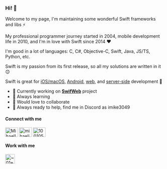 ### Hi! 👋

Welcome to my page, I'm maintaining some wonderful Swift frameworks and libs ⚡️

My professional programmer journey started in 2004, mobile development life in 2010, and I'm in love with Swift since 2014 ❤️

I'm good in a lot of languages: C, C#, Objective-C, Swift, Java, JS/TS, Python, etc.

Swift is my passion from its first release, so all my solutions are written in it 😊

Swift is great for [iOS/macOS](https://github.com/MihaelIsaev/UIKitPlus), [Android](https://github.com/swifdroid/), [web](https://github.com/swifweb/), and [server-side](https://github.com/vapor/) development 💪

- 🔭 Currently working on [**SwifWeb**](https://github.com/swifweb/) project
- 📖 Always learning
- 🤝 Would love to collaborate
- 💬 Always ready to help, find me in Discord as imike3049

<h4 align="left">Connect with me</h4>
<p align="left">
<a href="https://twitter.com/MihaelIsaev" target="blank"><img align="center" src="https://raw.githubusercontent.com/rahuldkjain/github-profile-readme-generator/master/src/images/icons/Social/twitter.svg" alt="MihaelIsaev" height="30" width="40" /></a>
<a href="https://linkedin.com/in/mihaelisaev" target="blank"><img align="center" src="https://raw.githubusercontent.com/rahuldkjain/github-profile-readme-generator/master/src/images/icons/Social/linked-in-alt.svg" alt="mihaelisaev" height="30" width="40" /></a>
<a href="https://stackoverflow.com/users/1001057/imike" target="blank"><img align="center" src="https://raw.githubusercontent.com/rahuldkjain/github-profile-readme-generator/master/src/images/icons/Social/stack-overflow.svg" alt="1001057" height="30" width="40" /></a>
<!--<a href="https://medium.com/@imike" target="blank"><img align="center" src="https://raw.githubusercontent.com/rahuldkjain/github-profile-readme-generator/master/src/images/icons/Social/medium.svg" alt="@imike" height="30" width="40" /></a>-->
</p>

<h4 align="left">Work with me</h4>

<a href="http://upwork.com/freelancers/~01e0f70e7b012fe926" target="blank"><img align="center" src="https://user-images.githubusercontent.com/1272610/208245596-24ed1a08-26ea-47bb-a934-913587f53ae1.png" alt="~01e0f70e7b012fe926" height="30" /></a>
